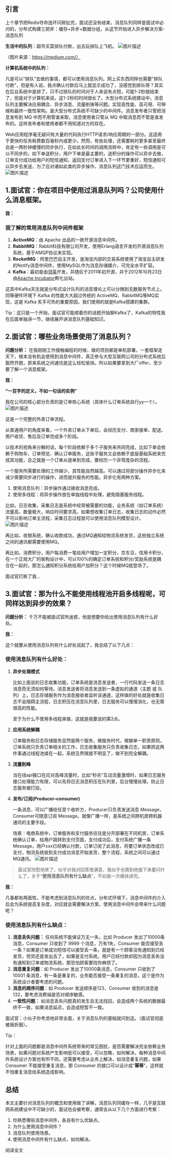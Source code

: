 ## 引言

上个章节把Redis夺命连环问掰扯完，面试还没有结束，消息队列同样是面试中必问的，分布式构建三把斧：缓存+异步+数据分组，从这节开始进入异步解决方案-消息队列

**生活中的队列**：超市买菜排队付款，出去玩排队上飞机。
![图片描述](aHR0cHM6Ly9pbWcubXVrZXdhbmcuY29tLzVlMjNiODE3MDAwMTc1ZGQxMjgwMDcyMC5qcGc)

（图片来源：https://medium.com/）

 

**计算机系统中的队列：**

凡是可以“排队”去做的事情，都可以使用消息队列。网上买东西同样也需要“排队付款”，但是有人说，我点确认付款后马上就显示成功了，没感觉到排队呀？其实在后台系统中是排了，只不过排队的时间对于人来说有点短，可能1-2秒就结束了，但是对于计算机来说，这1-2秒的时间很长了。大型分布式系统建设中，消息队列主要解决应用耦合、异步消息、流量削锋等问题。实现高性能、高可用、可伸缩和最终一致性架构。是大型分布式系统不可缺少的中间件。消息发布者只管把消息发布到 MQ 中而不用管谁来取，消息使用者只管从 MQ 中取消息而不管是谁发布的。这样发布者和使用者都不用知道对方的存在。

Web应用程序毫无疑问有大量的代码执行HTTP请求/响应周期的一部分。这适用于更快的任务耗费数百毫秒内或更少。然而，有些处理，还需要耗时更多甚至最终会是一两秒钟缓慢的同步执行，在如此长时间的调用流转中，肯定有一些调用是可以不同步的，如下单送积分，用户下单是最主要的，送积分的操作可以异步去做，订单支付成功给用户的短信通知，返回支付订单进入下一环节更重好，短信通知可以异步去发送，为了应对诸如此类的异步操作，消息队列这门技术应运而生。
![图片描述](aHR0cHM6Ly9pbWcubXVrZXdhbmcuY29tLzVlMjNiODMzMDAwMTY4OTUwNTQyMDI2Ni5wbmc)



##  

## 1.面试官：你在项目中使用过消息队列吗？公司使用什么消息框架。

**我：**



### 我了解的常用消息队列中间件框架

1. **ActiveMQ**：由 Apache 出品的一款开源消息中间件。
2. **RabbitMQ**：Rabbit科技有限公司开发，使用Erlang语言开发的开源消息队列系统，基于AMQP协议来实现。
3. **RocketMQ**：阿里巴巴自主开发，是淘宝内部的交易系统使用了淘宝自主研发的Notify消息中间件，使用MySQL作为消息存储媒介，可完全水平扩容。
4. **Kafka**：最初是由[领英](https://zh.wikipedia.org/wiki/領英)开发，并随后于2011年初开源，并于2012年10月23日由[Apache Incubator](https://zh.wikipedia.org/wiki/Apache_Incubator)孵化出站。

这其中Kafka天生就是分布式设计队列的消息理论上可以分摊到无数服务节点上。同等硬件环境下 Kafka 的性能大大超过传统的 ActiveMQ、RabbitMQ等MQ实现，这是 Kafka 炙手可热的重要原因，我们使用的就是Kafka搭建的集群。

Tip：这只是一个开始，面试官可能顺着你的话题开始聊Kafka了，Kafka的特性我在后面单独讲一节，继续展开讲消息队列基础知识。



##  

## 2.面试官：哪些业务场景使用了消息队列？

**问题分析：**
在我刚刚工作接触编程的时候，做的项目都是单机部署，一套框架走天下，根本没有机会使用到消息中间件，真正参与大型互联网公司的分布式系统后豁然开朗，原来系统之间通讯是这么轻松愉快。所以如果要拿到大厂offer，至少要了解一个消息框架。

**我：**

**“一百字的定义，不如一句话的实例”**

我在公司的核心部分负责的是订单核心系统（具体什么订单系统自行yy一个）。
![图片描述](aHR0cHM6Ly9pbWcubXVrZXdhbmcuY29tLzVlMjNiODY2MDAwMTdiMjUxNTA4MDE2NC5wbmc)

这是一个完整的外卖订单流程。

从普通用户的角度来看，一个外卖订单从下单后，会经历支付、商家接单、配送、用户收货、售后及订单完成多个阶段。

以技术的视角来分解的话，每个阶段依赖于多个子服务来共同完成，比如下单会依赖于购物车、订单预览、确认订单服务，这些子服务又会依赖于底层基础系统来完成其功能，总之就是一个订单从提单到完成，要经历一个非常庞杂的流程。

一个服务所需要处理的工作越少，其性能自然越高。可以通过将部分操作异步化来减少需要同步进行的操作，进而提升服务的性能。异步化有两种方案。

1. 使用消息队列：异步操作通过接收消息完成。
2. 使用多线程：将异步操作放在单独线程中处理，避免阻塞服务线程。

比如，日志收集，采集日志是系统中经常被需要的功能，业务系统（如订单系统）流量高，数量极大，响应时间要求高，如果想收集订单日志，收集日志的动作必然不可以影响订单主流程，采集日志过程就可以使用消息队列模型设计。
![图片描述](aHR0cHM6Ly9pbWcubXVrZXdhbmcuY29tLzVlMjNiODc2MDAwMTIzYWIxNDk2MDQ0Mi5wbmc)

再比如，收银系统，确认收款成功，通过MQ通知给物流系统发货，这些独立系统之间的通讯都需要使用MQ。

再比如，消费积分，用户每消费一笔给用户增加一定积分，京东豆，信用卡积分，在一个正规大厂的架构设计中，可以100%的确定订单系统和积分/奖励系统是耦合在一起的，那怎么通知积分系统给用户加积分？这个时候MQ就登场了。

面试官打断了我…



##  

## 3.面试官：那为什么不能使用线程池开启多线程呢，可同样达到异步的效果？

**问题分析：** 千万不能被面试官所迷惑，他是想要你给出使用消息队列有什么好处。

**我：**

这个就要从使用消息队列有什么好处说起了，我总结了以下几点：



### 使用消息队列有什么好处：

1. **异步处理模式**

   比如上面说的日志收集功能，订单系统是消息发送者，一行代码发送一条日志消息而无须如何等待。消息发送者将消息发送到一条虚拟的通道（主题 或 队列）上，日志存储服务作为消息接收者监听该通道，这样做的好处就是收集日志不会阻碍主流程，日志积压在消息队列里，日志服务可以慢慢消化，也无需很高的性能。

   至于为什么不使用多线程来做，这就是我要说的第2点。

2. **应用系统解耦**

   订单服务和日志存储服务显然是两个服务，微服务时代，根据单一职责原则，订单系统只负责订单相关的工作，日志收集服务只负责收集日志，如果把这两件事通过线程池揉在一起，系统见界限就不明显了，做不到完全解耦。

3. **流量削峰**

   当在线api接口在应对高峰流量时，比如“秒杀”互动流量激增时，如果日志服务接口处理能力有限，可以先将日志消息积压在队列里，后台慢慢处理，防止日志服务被打挂。

4. **发布/订阅(Producer–consumer)**

   一条消息，可以广播给任意个收听方，Producer只负责发送消息 Message，Consumer可随意订阅 Message。就像广播一样，是系统之间跨机房跨机器通讯的主要手段。

   场景：电商系统中，订单服务和支付服务往往是分开部署在不同机房，订单系统确认订单，给用户跳转到支付页面，支付成功后，支付系统广播一条 Message，用户xxx已经确认付款，订单订阅了此消息，将要订单状态改成已支付，物流系统收到支付成功消息开始发货，整个流程，系统之间可以通过MQ通讯。
   ![图片描述](aHR0cHM6Ly9pbWcubXVrZXdhbmcuY29tLzVlMjNiODkyMDAwMWI1ZmQwOTI2MDQ4OC5wbmc)

> 面试官欣慰地笑了，似乎对我对回答很满意，我似乎也猜到他接下来要问什么了，关于“**使用消息队列有什么缺点**”，不如我一次痛快讲完。

**我：**

凡事都有两面性，不能考虑到消息队列的优点，分布式环境下，消息中间件的介入后会为系统提高复杂度，对应就会需要解决方案，使用消息中间件会带来什么问题呢？



###  

### 使用消息队列有什么缺点：

1. **消息丢失问题：** 任何系统不能保证万无一失，比如 Producer 发出了10000条消息，Consumer 只收到了 9999 个消息，万有1失，Consumer 能否接受丢一条？如果是订单成功短信可以接受丢一条，就是有一个顾客没有通知到已经发货，但货还是发出去了，如果是支付系统，用户已经付款却因为消息丢失没有通知到订单或物流系统，那恐怕顾客要找你麻烦了。
2. **消息重复问题**：如 Producer 发出了10000条消息，Consumer 只收到了 10001 条消息，有一条是重复的，业务能否接受一条重复的消息，这个是作为系统设计者要考虑的问题。
3. **消息的顺序问题**：如 Producer 发送顺序是123，Consumer 收到的消息是132，要考虑消费端是否对顺序敏感。
4. **一致性问题：** 如消息丢失问题真的发生且无法找回，会造成两个系统的数据最终不一致，如果消息延迟，会造成短暂不一致。

面试官：小伙子你考虑地非常全面，关于消息队列的基础就问到这。（面试官彻底被我折服）。

Tip：

针对上面的问题都是消息中间件系统带来的常见困扰，是否需要解决完全依赖业务场景，如果问题对系统产生影响低可以接受，可以忽略，如何解决，每种消息中间件系统设计方案也有所不同，还需要考虑从业务上解决，如消息重复问题，如果 Consumer 不能接受重复消息，那 Consumer 的接口可以设计成“**幂等**”，这样就不怕重复消息给系统造成影响。



##  

## 总结

本文主要针对消息队列的概念和使用做了讲解，消息队列同缓存一样，几乎是互联网系统建设中不可缺少的，面试也会被考察，通常会从以下几个方面进行考察：

1. 你熟悉哪些消息中间件，各自有什么优缺点。
2. 为什么使用消息中间件？
3. 消息队列使用场景。
4. 使用消息中间件有什么缺点，如何解决。

阅读全文 